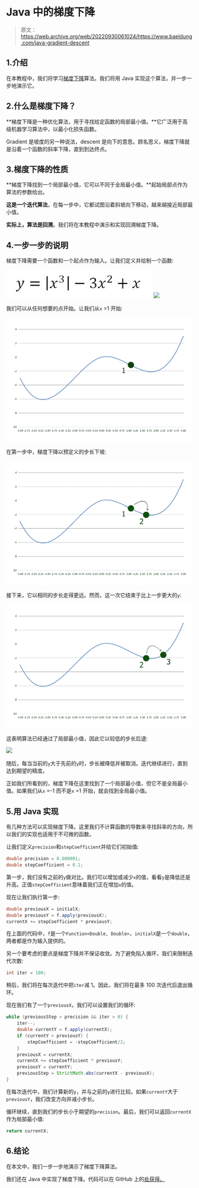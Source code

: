 # Java 中的梯度下降

> 原文：<https://web.archive.org/web/20220930061024/https://www.baeldung.com/java-gradient-descent>

## 1.介绍

在本教程中，我们将学习[梯度下降](/web/20220802081127/https://www.baeldung.com/cs/understanding-gradient-descent)算法。我们将用 Java 实现这个算法，并一步一步地演示它。

## 2.什么是梯度下降？

**梯度下降是一种优化算法，用于寻找给定函数的局部最小值。**它广泛用于高级机器学习算法中，以最小化损失函数。

Gradient 是坡度的另一种说法，descent 是向下的意思。顾名思义，梯度下降就是沿着一个函数的斜率下降，直到到达终点。

## 3.梯度下降的性质

**梯度下降找到一个局部最小值，它可以不同于全局最小值。**起始局部点作为算法的参数给出。

**这是一个迭代算法**，在每一步中，它都试图沿着斜坡向下移动，越来越接近局部最小值。

**实际上，算法是回溯**。我们将在本教程中演示和实现回溯梯度下降。

## 4.一步一步的说明

梯度下降需要一个函数和一个起点作为输入。让我们定义并绘制一个函数:

![](img/c86e863350bd9e3edb0adaef3d60587c.png) ![](img/ba7427c6b9e47a362cb5b3dd21a9fdb1.png)

我们可以从任何想要的点开始。让我们从`x` =1 开始:

![](img/ba651dacd76e8f562a4421fb64727946.png)

在第一步中，梯度下降以预定义的步长下坡:

![](img/e1976db565b00a7671a89806c20e7fc1.png)

接下来，它以相同的步长走得更远。然而，这一次它结束于比上一步更大的`y`:

![](img/95d722e7bbad359389904685af0078fa.png)

这表明算法已经通过了局部最小值，因此它以较低的步长后退:

![](img/5d390f8d8fd13a473eedcd4441fa6163.png)

随后，每当当前的`y`大于先前的`y`时，步长被降低并被取消。迭代继续进行，直到达到期望的精度。

正如我们所看到的，梯度下降在这里找到了一个局部最小值，但它不是全局最小值。如果我们从`x` =-1 而不是`x` =1 开始，就会找到全局最小值。

## 5.用 Java 实现

有几种方法可以实现梯度下降。这里我们不计算函数的导数来寻找斜率的方向，所以我们的实现也适用于不可微的函数。

让我们定义`precision`和`stepCoefficient`并给它们初始值:

```java
double precision = 0.000001;
double stepCoefficient = 0.1;
```

第一步，我们没有之前的`y`做对比。我们可以增加或减少`x`的值，看看`y`是降低还是升高。正值`stepCoefficient`意味着我们正在增加`x`的值。

现在让我们执行第一步:

```java
double previousX = initialX;
double previousY = f.apply(previousX);
currentX += stepCoefficient * previousY;
```

在上面的代码中，`f`是一个`Function<Double, Double>`，`initialX`是一个`double`，两者都是作为输入提供的。

另一个要考虑的要点是梯度下降并不保证收敛。为了避免陷入循环，我们来限制迭代次数:

```java
int iter = 100;
```

稍后，我们将在每次迭代中把`iter`减 1。因此，我们将在最多 100 次迭代后退出循环。

现在我们有了一个`previousX`，我们可以设置我们的循环:

```java
while (previousStep > precision && iter > 0) {
    iter--;
    double currentY = f.apply(currentX);
    if (currentY > previousY) {
        stepCoefficient = -stepCoefficient/2;
    }
    previousX = currentX;
    currentX += stepCoefficient * previousY;
    previousY = currentY;
    previousStep = StrictMath.abs(currentX - previousX);
}
```

在每次迭代中，我们计算新的`y`，并与之前的`y`进行比较。如果`currentY`大于`previousY`，我们改变方向并减小步长。

循环继续，直到我们的步长小于期望的`precision`。最后，我们可以返回`currentX`作为局部最小值:

```java
return currentX;
```

## 6.结论

在本文中，我们一步一步地演示了梯度下降算法。

我们还在 Java 中实现了梯度下降。代码可以在 GitHub 上的[处获得。](https://web.archive.org/web/20220802081127/https://github.com/eugenp/tutorials/tree/master/algorithms-modules/algorithms-miscellaneous-6)